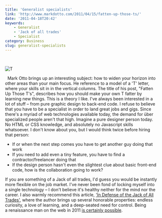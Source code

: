 ```yaml
---
title: 'Generalist specialists'
link: 'http://www.markdotto.com/2011/04/15/fatten-up-those-ts/'
date: '2011-04-18T20:42'
keywords:
    - Generalist
    - 'Jack of all trades'
    - Specialist
category: Business
slug: generalist-specialists
---
```


 

![](http://www.markdotto.com/wp-content/uploads/2011/04/t-shaped.png "T")

  Mark Otto brings up an interesting subject: how to widen your horizon into other areas than your main focus. He reference to a model of a 'T' letter, where your skills sit in in the vertical columns. The title of his post, "Fatten Up Those T's", describes how you should make your own T fatter by learning new things. This is a theory I like. I've always been interested in a lot of stuff – from pure graphic design to back-end code. I refuse to believe that you have to be a specialist in order to land great jobs and gigs. Since there's a myriad of web technologies available today, the demand for über specialized people aren't that high. Imagine a pure designer person today. No HTML or CSS knowledge, and absolutely no Javascript skills whatsoever. I don't know about you, but I would think twice before hiring that person:
- If or when the next step comes you have to get another guy doing that work
- If you need to add even a tiny feature, you have to find a contractor/freelancer doing that
- If the design person hasn't even the slightest clue about basic front-end code, how is the collaboration going to work?

If you are something of a Jack of all trades, I'd guess you would be instantly more flexible on the job market. I've never been fond of locking myself into a single technology – I don't believe it's healthy neither for the mind nor the career. I also warmly recommend this article, ['In Defense of the Jack of All Trades'](http://www.webdesignerdepot.com/2009/10/in-defense-of-the-jack-of-all-trades/), where the author brings up several honorable properties: endless curiosity, a love of learning, and a deep-seated need for control. Being a renaissance man on the web in 2011 [is certainly possible](http://rsms.me).
